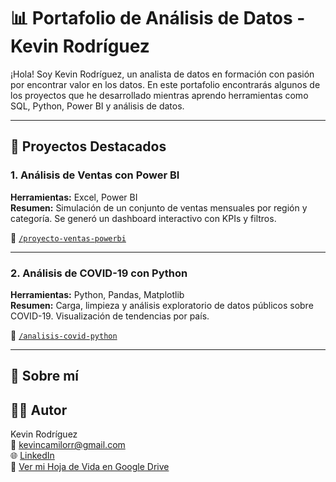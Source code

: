 # 📊 Portafolio de Análisis de Datos - Kevin Rodríguez

¡Hola! Soy Kevin Rodríguez, un analista de datos en formación con pasión por encontrar valor en los datos. En este portafolio encontrarás algunos de los proyectos que he desarrollado mientras aprendo herramientas como SQL, Python, Power BI y análisis de datos.

---

## 🚀 Proyectos Destacados

### 1. Análisis de Ventas con Power BI
**Herramientas:** Excel, Power BI  
**Resumen:** Simulación de un conjunto de ventas mensuales por región y categoría. Se generó un dashboard interactivo con KPIs y filtros.

📁 [`/proyecto-ventas-powerbi`](./proyecto-ventas-powerbi)

---

### 2. Análisis de COVID-19 con Python
**Herramientas:** Python, Pandas, Matplotlib  
**Resumen:** Carga, limpieza y análisis exploratorio de datos públicos sobre COVID-19. Visualización de tendencias por país.

📁 [`/analisis-covid-python`](./analisis-covid-python)

---

## 📄 Sobre mí

## 👨‍💻 Autor

Kevin Rodríguez  
📧 kevincamilorr@gmail.com  
🌐 [LinkedIn](https://www.linkedin.com/in/kevin-camilo-rodriguez-rivera-3b9962283/)  
📄 [Ver mi Hoja de Vida en Google Drive](https://drive.google.com/file/d/1mc6BImmbf6f2xTJFMbpyYHkPWAf_wHcE/view?usp=sharing)


